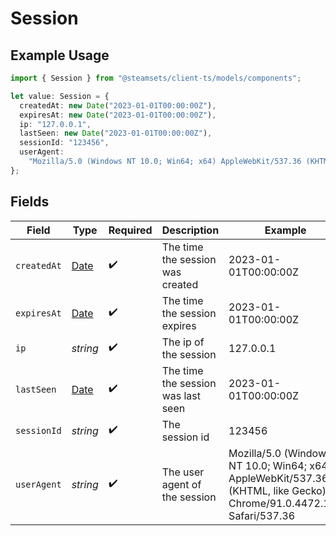 # Session

## Example Usage

```typescript
import { Session } from "@steamsets/client-ts/models/components";

let value: Session = {
  createdAt: new Date("2023-01-01T00:00:00Z"),
  expiresAt: new Date("2023-01-01T00:00:00Z"),
  ip: "127.0.0.1",
  lastSeen: new Date("2023-01-01T00:00:00Z"),
  sessionId: "123456",
  userAgent:
    "Mozilla/5.0 (Windows NT 10.0; Win64; x64) AppleWebKit/537.36 (KHTML, like Gecko) Chrome/91.0.4472.124 Safari/537.36",
};
```

## Fields

| Field                                                                                                               | Type                                                                                                                | Required                                                                                                            | Description                                                                                                         | Example                                                                                                             |
| ------------------------------------------------------------------------------------------------------------------- | ------------------------------------------------------------------------------------------------------------------- | ------------------------------------------------------------------------------------------------------------------- | ------------------------------------------------------------------------------------------------------------------- | ------------------------------------------------------------------------------------------------------------------- |
| `createdAt`                                                                                                         | [Date](https://developer.mozilla.org/en-US/docs/Web/JavaScript/Reference/Global_Objects/Date)                       | :heavy_check_mark:                                                                                                  | The time the session was created                                                                                    | 2023-01-01T00:00:00Z                                                                                                |
| `expiresAt`                                                                                                         | [Date](https://developer.mozilla.org/en-US/docs/Web/JavaScript/Reference/Global_Objects/Date)                       | :heavy_check_mark:                                                                                                  | The time the session expires                                                                                        | 2023-01-01T00:00:00Z                                                                                                |
| `ip`                                                                                                                | *string*                                                                                                            | :heavy_check_mark:                                                                                                  | The ip of the session                                                                                               | 127.0.0.1                                                                                                           |
| `lastSeen`                                                                                                          | [Date](https://developer.mozilla.org/en-US/docs/Web/JavaScript/Reference/Global_Objects/Date)                       | :heavy_check_mark:                                                                                                  | The time the session was last seen                                                                                  | 2023-01-01T00:00:00Z                                                                                                |
| `sessionId`                                                                                                         | *string*                                                                                                            | :heavy_check_mark:                                                                                                  | The session id                                                                                                      | 123456                                                                                                              |
| `userAgent`                                                                                                         | *string*                                                                                                            | :heavy_check_mark:                                                                                                  | The user agent of the session                                                                                       | Mozilla/5.0 (Windows NT 10.0; Win64; x64) AppleWebKit/537.36 (KHTML, like Gecko) Chrome/91.0.4472.124 Safari/537.36 |